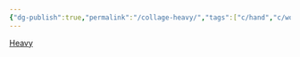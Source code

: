 ```yaml
---
{"dg-publish":true,"permalink":"/collage-heavy/","tags":["c/hand","c/woman","c/abstract","c/body","c/subway"],"created":"2024-01-02T16:17:38.434-05:00","updated":"2024-01-02T16:18:05.239-05:00"}
---
```



[Heavy](https://www.instagram.com/p/CA61AtQh310/)
